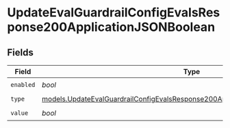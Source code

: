 # UpdateEvalGuardrailConfigEvalsResponse200ApplicationJSONBoolean


## Fields

| Field                                                                                                                                                                      | Type                                                                                                                                                                       | Required                                                                                                                                                                   | Description                                                                                                                                                                |
| -------------------------------------------------------------------------------------------------------------------------------------------------------------------------- | -------------------------------------------------------------------------------------------------------------------------------------------------------------------------- | -------------------------------------------------------------------------------------------------------------------------------------------------------------------------- | -------------------------------------------------------------------------------------------------------------------------------------------------------------------------- |
| `enabled`                                                                                                                                                                  | *bool*                                                                                                                                                                     | :heavy_check_mark:                                                                                                                                                         | N/A                                                                                                                                                                        |
| `type`                                                                                                                                                                     | [models.UpdateEvalGuardrailConfigEvalsResponse200ApplicationJSONResponseBody3Type](../models/updateevalguardrailconfigevalsresponse200applicationjsonresponsebody3type.md) | :heavy_check_mark:                                                                                                                                                         | N/A                                                                                                                                                                        |
| `value`                                                                                                                                                                    | *bool*                                                                                                                                                                     | :heavy_check_mark:                                                                                                                                                         | N/A                                                                                                                                                                        |